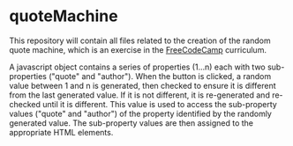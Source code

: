 # quoteMachine

This repository will contain all files related to the creation of the random quote machine, which is an exercise in the [FreeCodeCamp](https://freecodecamp.com) curriculum. 

A javascript object contains a series of properties (1...n) each with two sub-properties ("quote" and "author"). When the button is clicked, a random value between 1 and n is generated, then checked to ensure it is different from the last generated value. If it is not different, it is re-generated and re-checked until it is different. This value is used to access the sub-property values ("quote" and "author") of the property identified by the randomly generated value. The sub-property values are then assigned to the appropriate HTML elements. 